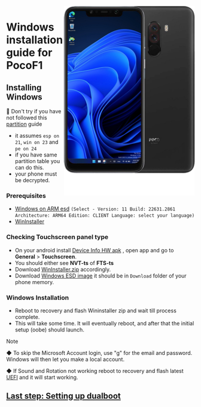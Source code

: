 <img align="right" src="beryllium.png" width="350" alt="Windows installation on beryllium">

# Windows installation guide for PocoF1

## Installing Windows
:no_entry_sign: Don't try if you have not followed this [partition](NEW1-partition.md) guide
- it assumes `esp on 21`, `win on 23` and `pe on 24`
- if you have same partition table you can do this.
- your phone must be decrypted.

### Prerequisites
- [Windows on ARM esd](https://worproject.com/esd) `(Select - Version: 11 Build: 22631.2861 Architecture: ARM64 Edition: CLIENT Language: select your language)`
- [WinInstaller](https://github.com/Kumar-Jy/Windows-in-PocoF1-Without-PC/releases/tag/Win-Installar)

    

### Checking Touchscreen panel type
- On your android install [Device Info HW apk](https://play.google.com/store/apps/details?id=ru.andr7e.deviceinfohw&pcampaignid=web_share) , open app and go to **General** > **Touchscreen**.
- You should either see **NVT-ts** of **FTS-ts**
- Download [WinInstaller.zip](https://github.com/Kumar-Jy/Windows-in-PocoF1-Without-PC/releases/tag/Win-Installar) accordingly.
- Download [Windows ESD image](https://worproject.com/esd) it should be in `Download` folder of your phone memory.

### Windows Installation
- Reboot to recovery and flash Wininstaller zip and wait till process complete.
- This will take some time. It will eventually reboot, and after that the initial setup (oobe) should launch.


> [!Note]
> ◆ To skip the Microsoft Account login, use "g" for the email and password. Windows will then let you make a local account.
>
> ◆ If Sound and Rotation not working reboot to recovery and flash latest [UEFI](https://github.com/n00b69/woa-beryllium/releases/tag/UEFI) and it will start working.

## [Last step: Setting up dualboot](/guide/dualboot.md)













